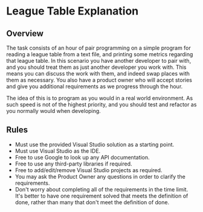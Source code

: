 # League Table Explanation

## Overview
The task consists of an hour of pair programming on a simple program for reading a league table from a text file, and printing some metrics regarding that league table. In this scenario you have another developer to pair with, and you should treat them as just another developer you work with. This means you can discuss the work with them, and indeed swap places with them as necessary. You also have a product owner who will accept stories and give you additional requirements as we progress through the hour.

The idea of this is to program as you would in a real world environment. As such speed is not of the highest priority, and you should test and refactor as you normally would when developing.

## Rules

* Must use the provided Visual Studio solution as a starting point.
* Must use Visual Studio as the IDE.
* Free to use Google to look up any API documentation.
* Free to use any third-party libraries if required.
* Free to add/edit/remove Visual Studio projects as required.
* You may ask the Product Owner any questions in order to clarify the requirements.
* Don't worry about completing all of the requirements in the time limit. It's better to have one requirement solved that meets the definition of done, rather than many that don't meet the definition of done.

